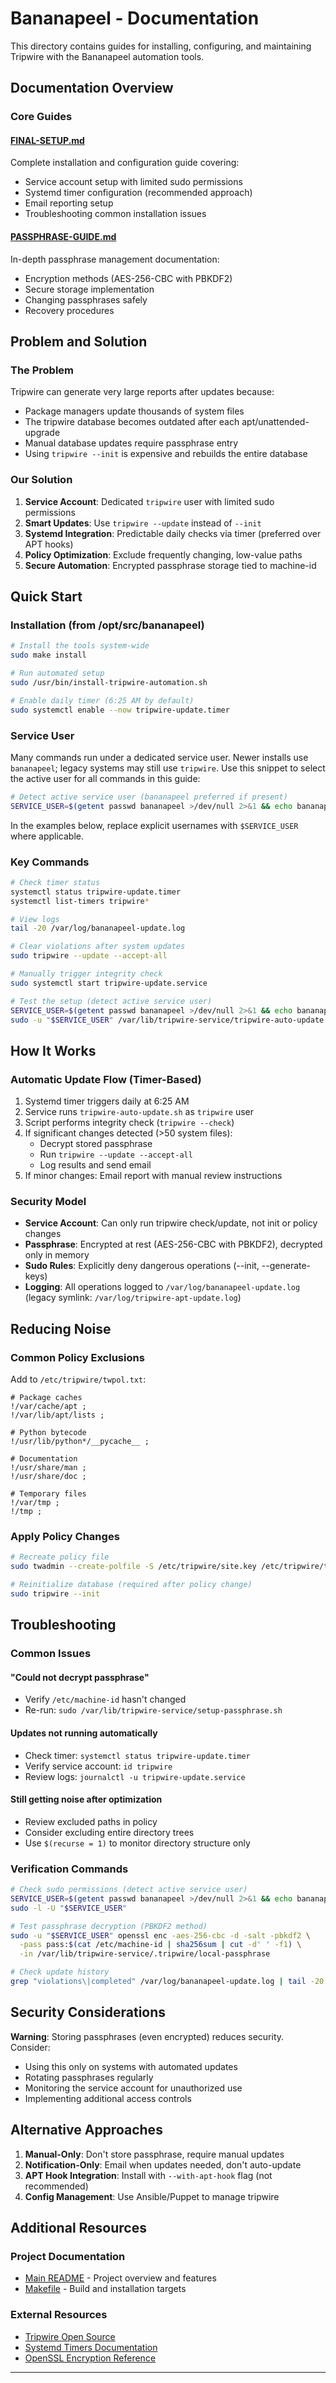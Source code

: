 # Bananapeel - Documentation

This directory contains guides for installing, configuring, and maintaining Tripwire with the Bananapeel automation tools.

## Documentation Overview

### Core Guides

#### [FINAL-SETUP.md](FINAL-SETUP.md)
Complete installation and configuration guide covering:
- Service account setup with limited sudo permissions
- Systemd timer configuration (recommended approach)
- Email reporting setup
- Troubleshooting common installation issues

#### [PASSPHRASE-GUIDE.md](PASSPHRASE-GUIDE.md)
In-depth passphrase management documentation:
- Encryption methods (AES-256-CBC with PBKDF2)
- Secure storage implementation
- Changing passphrases safely
- Recovery procedures

## Problem and Solution

### The Problem
Tripwire can generate very large reports after updates because:
- Package managers update thousands of system files
- The tripwire database becomes outdated after each apt/unattended-upgrade
- Manual database updates require passphrase entry
- Using `tripwire --init` is expensive and rebuilds the entire database

### Our Solution
1. **Service Account**: Dedicated `tripwire` user with limited sudo permissions
2. **Smart Updates**: Use `tripwire --update` instead of `--init`
3. **Systemd Integration**: Predictable daily checks via timer (preferred over APT hooks)
4. **Policy Optimization**: Exclude frequently changing, low-value paths
5. **Secure Automation**: Encrypted passphrase storage tied to machine-id

## Quick Start

### Installation (from /opt/src/bananapeel)
```bash
# Install the tools system-wide
sudo make install

# Run automated setup
sudo /usr/bin/install-tripwire-automation.sh

# Enable daily timer (6:25 AM by default)
sudo systemctl enable --now tripwire-update.timer
```

### Service User
Many commands run under a dedicated service user. Newer installs use `bananapeel`; legacy systems may still use `tripwire`. Use this snippet to select the active user for all commands in this guide:

```bash
# Detect active service user (bananapeel preferred if present)
SERVICE_USER=$(getent passwd bananapeel >/dev/null 2>&1 && echo bananapeel || echo tripwire)
```

In the examples below, replace explicit usernames with `$SERVICE_USER` where applicable.

### Key Commands
```bash
# Check timer status
systemctl status tripwire-update.timer
systemctl list-timers tripwire*

# View logs
tail -20 /var/log/bananapeel-update.log

# Clear violations after system updates
sudo tripwire --update --accept-all

# Manually trigger integrity check
sudo systemctl start tripwire-update.service

# Test the setup (detect active service user)
SERVICE_USER=$(getent passwd bananapeel >/dev/null 2>&1 && echo bananapeel || echo tripwire)
sudo -u "$SERVICE_USER" /var/lib/tripwire-service/tripwire-auto-update.sh
```

## How It Works

### Automatic Update Flow (Timer-Based)
1. Systemd timer triggers daily at 6:25 AM
2. Service runs `tripwire-auto-update.sh` as `tripwire` user
3. Script performs integrity check (`tripwire --check`)
4. If significant changes detected (>50 system files):
   - Decrypt stored passphrase
   - Run `tripwire --update --accept-all`
   - Log results and send email
5. If minor changes: Email report with manual review instructions

### Security Model
- **Service Account**: Can only run tripwire check/update, not init or policy changes
- **Passphrase**: Encrypted at rest (AES-256-CBC with PBKDF2), decrypted only in memory
- **Sudo Rules**: Explicitly deny dangerous operations (--init, --generate-keys)
- **Logging**: All operations logged to `/var/log/bananapeel-update.log` (legacy symlink: `/var/log/tripwire-apt-update.log`)

## Reducing Noise

### Common Policy Exclusions
Add to `/etc/tripwire/twpol.txt`:
```
# Package caches
!/var/cache/apt ;
!/var/lib/apt/lists ;

# Python bytecode
!/usr/lib/python*/__pycache__ ;

# Documentation
!/usr/share/man ;
!/usr/share/doc ;

# Temporary files
!/var/tmp ;
!/tmp ;
```

### Apply Policy Changes
```bash
# Recreate policy file
sudo twadmin --create-polfile -S /etc/tripwire/site.key /etc/tripwire/twpol.txt

# Reinitialize database (required after policy change)
sudo tripwire --init
```

## Troubleshooting

### Common Issues

#### "Could not decrypt passphrase"
- Verify `/etc/machine-id` hasn't changed
- Re-run: `sudo /var/lib/tripwire-service/setup-passphrase.sh`

#### Updates not running automatically
- Check timer: `systemctl status tripwire-update.timer`
- Verify service account: `id tripwire`
- Review logs: `journalctl -u tripwire-update.service`

#### Still getting noise after optimization
- Review excluded paths in policy
- Consider excluding entire directory trees
- Use `$(recurse = 1)` to monitor directory structure only

### Verification Commands
```bash
# Check sudo permissions (detect active service user)
SERVICE_USER=$(getent passwd bananapeel >/dev/null 2>&1 && echo bananapeel || echo tripwire)
sudo -l -U "$SERVICE_USER"

# Test passphrase decryption (PBKDF2 method)
sudo -u "$SERVICE_USER" openssl enc -aes-256-cbc -d -salt -pbkdf2 \
  -pass pass:$(cat /etc/machine-id | sha256sum | cut -d' ' -f1) \
  -in /var/lib/tripwire-service/.tripwire/local-passphrase

# Check update history
grep "violations\|completed" /var/log/bananapeel-update.log | tail -20
```

## Security Considerations

**Warning**: Storing passphrases (even encrypted) reduces security. Consider:
- Using this only on systems with automated updates
- Rotating passphrases regularly
- Monitoring the service account for unauthorized use
- Implementing additional access controls

## Alternative Approaches

1. **Manual-Only**: Don't store passphrase, require manual updates
2. **Notification-Only**: Email when updates needed, don't auto-update
3. **APT Hook Integration**: Install with `--with-apt-hook` flag (not recommended)
4. **Config Management**: Use Ansible/Puppet to manage tripwire

## Additional Resources

### Project Documentation
- [Main README](../README.md) - Project overview and features
- [Makefile](../Makefile) - Build and installation targets

### External Resources
- [Tripwire Open Source](https://github.com/Tripwire/tripwire-open-source)
- [Systemd Timers Documentation](https://www.freedesktop.org/software/systemd/man/systemd.timer.html)
- [OpenSSL Encryption Reference](https://www.openssl.org/docs/man1.1.1/man1/openssl-enc.html)

---

